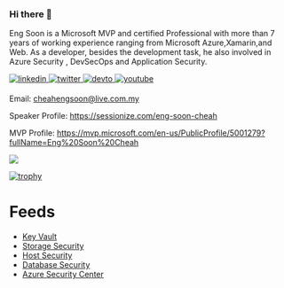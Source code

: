 ### Hi there 👋

Eng Soon is a Microsoft MVP and certified Professional with more than 7 years of working experience ranging from Microsoft Azure,Xamarin,and Web. As a developer, besides the development task, he also involved in Azure Security , DevSecOps and Application Security.

<a href="https://linkedin.com/in/cheahengsoon" target="_blank">
<img src=https://img.shields.io/badge/linkedin-%231E77B5.svg?&style=for-the-badge&logo=linkedin&logoColor=white alt=linkedin style="margin-bottom: 5px;" />
</a>

<a href="https://twitter.com/cheahengsoon" target="_blank">
<img src=https://img.shields.io/badge/twitter-%2300acee.svg?&style=for-the-badge&logo=twitter&logoColor=white alt=twitter style="margin-bottom: 5px;" />
</a>

<a href="https://dev.to/cheahengsoon" target="_blank">
<img src=https://img.shields.io/badge/dev.to-%2308090A.svg?&style=for-the-badge&logo=dev.to&logoColor=white alt=devto style="margin-bottom: 5px;" />
</a>

<a href="https://www.youtube.com/c/mvponduty" target="_blank">
<img src=https://img.shields.io/badge/youtube-%23EE4831.svg?&style=for-the-badge&logo=youtube&logoColor=white alt=youtube style="margin-bottom: 5px;" />
</a>  

Email: cheahengsoon@live.com.my

Speaker Profile: https://sessionize.com/eng-soon-cheah

MVP Profile: https://mvp.microsoft.com/en-us/PublicProfile/5001279?fullName=Eng%20Soon%20Cheah

<img src="https://github-readme-stats.vercel.app/api?username=cheahengsoon&show_icons=true&count_private=true" align="center" />

[![trophy](https://github-profile-trophy.vercel.app/?username=cheahengsoon)](https://github.com/ryo-ma/github-profile-trophy)

# Feeds
<!-- BLOG-POST-LIST:START -->
- [Key Vault](https://dev.to/cheahengsoon/key-vault-4i7k)
- [Storage Security](https://dev.to/cheahengsoon/storage-security-4gp5)
- [Host Security](https://dev.to/cheahengsoon/host-security-ci2)
- [Database Security](https://dev.to/cheahengsoon/database-security-1g2p)
- [Azure Security Center](https://dev.to/cheahengsoon/azure-security-center-2ofe)
<!-- BLOG-POST-LIST:END -->
<!--
**cheahengsoon/cheahengsoon** is a ✨ _special_ ✨ repository because its `README.md` (this file) appears on your GitHub profile.

Here are some ideas to get you started:

- 🔭 I’m currently working on ...
- 🌱 I’m currently learning ...
- 👯 I’m looking to collaborate on ...
- 🤔 I’m looking for help with ...
- 💬 Ask me about ...
- 📫 How to reach me: ...
- 😄 Pronouns: ...
- ⚡ Fun fact: ...
-->
